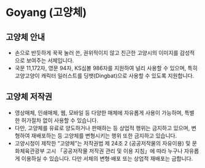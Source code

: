 # Goyang (고양체)

## 고양체 안내
* 손으로 반듯하게 꾹꾹 눌러 쓴, 권위적이지 않고 친근한 고양시의 이미지를 감성적으로 보여주는 서체입니다.
* 국문 11,172자, 영문 94자, KS심볼 986자를 지원하여 널리 사용할 수 있으며, 특히 고양고양이 캐릭터 일러스트를 딩뱃(Dingbat)으로 사용할 수 있도록 지원합니다.

## 고양체 저작권
* 영상매체, 인쇄매체, 웹, 모바일 등 다양한 매체에 자유롭게 사용이 가능하며, 특별한 허가절차 없이 사용할 수 있습니다.
* 다만, 고양체를 유료로 양도하거나 판매하는 등 상업적 행위는 금지하고 있으며, 변형하여 재배포하는 등 고양체를 변형시키는 행위 또한 금지하고 있습니다.
* 고양시청이 제작한 “고양체”는 저작권법 제 24조 2 (공공저작물의 자유이용) 및 문화체육관광부 고시 「공공저작물 저작권 관리 및 이용 지침」에 따라 누구나 자유롭게 이용하실 수 있습니다. 다만 서체의 변형·배포 또는 상업적 재배포는 금합니다.